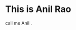 <!DOCTYPE html>
<html>
<head>
<title>my name</title>
</head>
<body>

<h1>This is Anil Rao</h1>
<p>call me Anil .</p>

</body>
</html>
